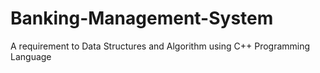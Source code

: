 # Banking-Management-System
A requirement to Data Structures and Algorithm using C++ Programming Language
